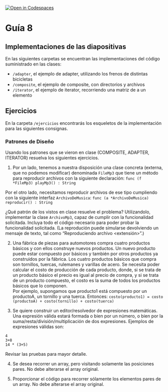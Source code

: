 [![Open in Codespaces](https://classroom.github.com/assets/launch-codespace-7f7980b617ed060a017424585567c406b6ee15c891e84e1186181d67ecf80aa0.svg)](https://classroom.github.com/open-in-codespaces?assignment_repo_id=10922761)
# Guía 8
## Implementaciones de las diapositivas

En las siguientes carpetas se encuentran las implementaciones del código suministrado en las clases:

- `/adapter`, el ejemplo de adapter, utilizando los frenos de distintas bicicletas
- `/composite`, el ejemplo de composite, con directorios y archivos
- `/iterator`, el ejemplo de iterator, recorriendo una matriz de a un elemento

## Ejercicios

En la carpeta `/ejercicios` encontrarás los esqueletos de la implementación para las siguientes consignas.

### Patrones de Diseño

Usando los patrones que se vieron en clase (COMPOSITE, ADAPTER, ITERATOR) resuelva los siguientes ejercicios. 

1. Por un lado, tenemos a nuestra disposición una clase concreta (externa, que no podemos modificar) denominada `FileMp3` que tiene un método para reproducir archivos con la siguiente declaración: `func (f *FileMp3) playMp3() : String`

Por el otro lado, necesitamos reproducir archivos de ese tipo cumpliendo con la siguiente interfaz `ArchivoDeMusica`: `func (a *ArchivoDeMusica) reproducir() : String`

¿Qué patrón de los vistos en clase resuelve el problema? Utilizandolo, implementar la clase `ArchivoMp3`, capaz de cumplir con la funcionalidad solicitada. Incluya todo el código necesario para poder probar la funcionalidad solicitada.
(La reprodución puede simularse devolviendo un mensaje de texto, tal como “Reproduciendo archivo <extensión>”.)

2. Una fábrica de piezas para automotores compra cuatro productos básicos y con ellos construye nuevos productos. Un nuevo producto puede estar compuesto por básicos y también por otros productos ya construidos por la fábrica. Los cuatro productos básicos que compra son tornillos, tuercas, rulemanes y varillas de acero. Se necesita poder calcular el costo de producción de cada producto, donde, si se trata de un producto básico el precio es igual al precio de compra, y si se trata de un producto compuesto, el costo es la suma de todos los productos básicos que lo componen.  
Por ejemplo, supongamos que producto1 está compuesto por un productoA, un tornillo y una tuerca. Entonces:
`costo(producto1) = costo (productoA) + costo(tornillo) + costo(tuerca)`

3. Se quiere construir un editor/resolvedor de expresiones matemáticas. Una expresión válida estará formada o bien por un número, o bien por la suma/resta/división/multiplicación de dos expresiones. Ejemplos de expresiones válidas son: 

```
4 
3+8 
14 * (3+5) 
```

Revisar las pruebas para mayor detalle.

4. Se desea recorrer un array, pero visitando solamente las posiciones pares. No debe alterarse el array original.

5. Proporcionar el código para recorrer sólamente los elementos pares de un array. No debe alterarse el array original.